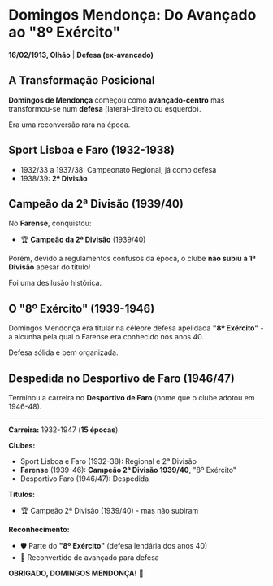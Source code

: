 # Domingos Mendonça: Do Avançado ao "8º Exército"

**16/02/1913, Olhão** | **Defesa (ex-avançado)**

## A Transformação Posicional

**Domingos de Mendonça** começou como **avançado-centro** mas transformou-se num **defesa** (lateral-direito ou esquerdo).

Era uma reconversão rara na época.

## Sport Lisboa e Faro (1932-1938)

- 1932/33 a 1937/38: Campeonato Regional, já como defesa
- 1938/39: **2ª Divisão**

## Campeão da 2ª Divisão (1939/40)

No **Farense**, conquistou:
- 🏆 **Campeão da 2ª Divisão** (1939/40)

Porém, devido a regulamentos confusos da época, o clube **não subiu à 1ª Divisão** apesar do título!

Foi uma desilusão histórica.

## O "8º Exército" (1939-1946)

Domingos Mendonça era titular na célebre defesa apelidada **"8º Exército"** - a alcunha pela qual o Farense era conhecido nos anos 40.

Defesa sólida e bem organizada.

## Despedida no Desportivo de Faro (1946/47)

Terminou a carreira no **Desportivo de Faro** (nome que o clube adotou em 1946-48).

---

**Carreira:** 1932-1947 (**15 épocas**)

**Clubes:**
- Sport Lisboa e Faro (1932-38): Regional e 2ª Divisão
- **Farense** (1939-46): **Campeão 2ª Divisão 1939/40**, "8º Exército"
- Desportivo Faro (1946/47): Despedida

**Títulos:**
- 🏆 Campeão 2ª Divisão (1939/40) - mas não subiram

**Reconhecimento:**
- 🛡️ Parte do **"8º Exército"** (defesa lendária dos anos 40)
- 🔄 Reconvertido de avançado para defesa

**OBRIGADO, DOMINGOS MENDONÇA!** 🦁
